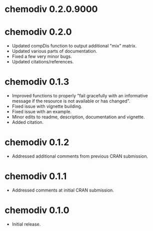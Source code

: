 # chemodiv 0.2.0.9000



# chemodiv 0.2.0

* Updated compDis function to output additional "mix" matrix.
* Updated various parts of documentation.
* Fixed a few very minor bugs.
* Updated citations/references.

# chemodiv 0.1.3

* Improved functions to properly "fail gracefully with an informative message 
if the resource is not available or has changed". 
* Fixed issue with vignette building.
* Fixed issue with an example.
* Minor edits to readme, description, documentation and vignette.
* Added citation.

# chemodiv 0.1.2

* Addressed additional comments from previous CRAN submission.

# chemodiv 0.1.1

* Addressed comments at initial CRAN submission.

# chemodiv 0.1.0

* Initial release.
